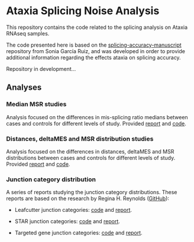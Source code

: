 # Ataxia Splicing Noise Analysis

This repository contains the code related to the splicing analysis on Ataxia RNAseq samples. 

The code presented here is based on the [splicing-accuracy-manuscript](https://github.com/SoniaRuiz/splicing-accuracy-manuscript) repository from Sonia García Ruiz, and was developed in order to provide additional information regarding the effects ataxia on splicing accuracy.

Repository in development...

## Analyses

### Median MSR studies

Analysis focused on the differences in mis-splicing ratio medians between cases and controls for different levels of study. Provided [report](https://guillermo1996.github.io/Ataxia_Splicing_Analysis/RMarkdown/Ataxia_Pseudobulk_MedianMSR.html) and [code](https://github.com/guillermo1996/Ataxia_Splicing_Analysis/blob/main/RMarkdown/Ataxia_Pseudobulk_MedianMSR.Rmd).

### Distances, deltaMES and MSR distribution studies

Analysis focused on the differences in distances, deltaMES and MSR distributions between cases and controls for different levels of study. Provided [report](https://guillermo1996.github.io/Ataxia_Splicing_Analysis/RMarkdown/Ataxia_Pseudobulk_Distances.html) and [code](https://github.com/guillermo1996/Ataxia_Splicing_Analysis/blob/main/RMarkdown/Ataxia_Pseudobulk_Distances.Rmd).

### Junction category distribution

A series of reports studying the junction category distributions. These reports are based on the research by Regina H. Reynolds ([GitHub](https://github.com/RHReynolds/LBD-seq-bulk-analyses)):

* Leafcutter junction categories: [code](https://github.com/guillermo1996/Ataxia_Splicing_Analysis/blob/main/RMarkdown/Leafcutter_Junction_categories.Rmd) and [report](https://guillermo1996.github.io/Ataxia_Splicing_Analysis/RMarkdown/Leafcutter_Junction_categories.html).

* STAR junction categories: [code](https://github.com/guillermo1996/Ataxia_Splicing_Analysis/blob/main/RMarkdown/STAR_Junction_categories.Rmd) and [report](https://guillermo1996.github.io/Ataxia_Splicing_Analysis/RMarkdown/STAR_Junction_categories.html).

* Targeted gene junction categories: [code](https://github.com/guillermo1996/Ataxia_Splicing_Analysis/blob/main/RMarkdown/Gene_Junction_categories.Rmd) and [report](https://guillermo1996.github.io/Ataxia_Splicing_Analysis/RMarkdown/Gene_Junction_categories.html).